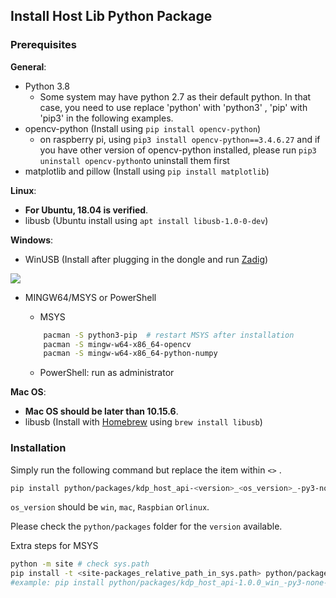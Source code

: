 ## Install Host Lib Python Package

### Prerequisites

**General**:

* Python 3.8  
   * Some system may have python 2.7 as their default python. In that case, you need to use replace 'python' with 'python3' , 'pip' with 'pip3'  in the following examples.  
* opencv-python (Install using `pip install opencv-python`)
   * on raspberry pi,  using `pip3 install opencv-python==3.4.6.27` and if you have other version of opencv-python installed, please run `pip3 uninstall opencv-python`to uninstall them first
* matplotlib and pillow (Install using `pip install matplotlib`)

**Linux**:

* **For Ubuntu, 18.04 is verified**.
* libusb (Ubuntu install using `apt install libusb-1.0-0-dev`)

**Windows**:

* WinUSB (Install after plugging in the dongle and run [Zadig](https://zadig.akeo.ie/))

![](docs/zadig.jpg)

* MINGW64/MSYS or PowerShell
    * MSYS
    ```bash
        pacman -S python3-pip  # restart MSYS after installation
        pacman -S mingw-w64-x86_64-opencv
        pacman -S mingw-w64-x86_64-python-numpy
    ```

    * PowerShell: run as administrator

**Mac OS**:

* **Mac OS should be later than 10.15.6**.
* libusb (Install with [Homebrew](https://brew.sh/) using `brew install libusb`)

### Installation

Simply run the following command but replace the item within `<>` .

```bash
pip install python/packages/kdp_host_api-<version>_<os_version>_-py3-none-any.whl
```

`os_version` should be `win`, `mac`, `Raspbian` or`linux`.

Please check the `python/packages` folder for the `version` available.

Extra steps for MSYS
```bash
python -m site # check sys.path
pip install -t <site-packages_relative_path_in_sys.path> python/packages/kdp_host_api-<version>_<os_version>_-py3-none-any.whl
#example: pip install python/packages/kdp_host_api-1.0.0_win_-py3-none-any.whl
```